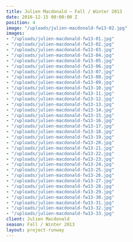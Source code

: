 ```yaml
---
title: Julien Macdonald — Fall / Winter 2013
date: 2016-12-15 00:00:00 Z
position: 4
image: "/uploads/julien-macdonald-fw13-02.jpg"
images:
- "/uploads/julien-macdonald-fw13-01.jpg"
- "/uploads/julien-macdonald-fw13-02.jpg"
- "/uploads/julien-macdonald-fw13-03.jpg"
- "/uploads/julien-macdonald-fw13-04.jpg"
- "/uploads/julien-macdonald-fw13-05.jpg"
- "/uploads/julien-macdonald-fw13-06.jpg"
- "/uploads/julien-macdonald-fw13-07.jpg"
- "/uploads/julien-macdonald-fw13-08.jpg"
- "/uploads/julien-macdonald-fw13-09.jpg"
- "/uploads/julien-macdonald-fw13-10.jpg"
- "/uploads/julien-macdonald-fw13-11.jpg"
- "/uploads/julien-macdonald-fw13-12.jpg"
- "/uploads/julien-macdonald-fw13-13.jpg"
- "/uploads/julien-macdonald-fw13-14.jpg"
- "/uploads/julien-macdonald-fw13-15.jpg"
- "/uploads/julien-macdonald-fw13-16.jpg"
- "/uploads/julien-macdonald-fw13-17.jpg"
- "/uploads/julien-macdonald-fw13-18.jpg"
- "/uploads/julien-macdonald-fw13-19.jpg"
- "/uploads/julien-macdonald-fw13-20.jpg"
- "/uploads/julien-macdonald-fw13-21.jpg"
- "/uploads/julien-macdonald-fw13-22.jpg"
- "/uploads/julien-macdonald-fw13-23.jpg"
- "/uploads/julien-macdonald-fw13-24.jpg"
- "/uploads/julien-macdonald-fw13-25.jpg"
- "/uploads/julien-macdonald-fw13-26.jpg"
- "/uploads/julien-macdonald-fw13-27.jpg"
- "/uploads/julien-macdonald-fw13-28.jpg"
- "/uploads/julien-macdonald-fw13-29.jpg"
- "/uploads/julien-macdonald-fw13-30.jpg"
- "/uploads/julien-macdonald-fw13-31.jpg"
- "/uploads/julien-macdonald-fw13-32.jpg"
- "/uploads/julien-macdonald-fw13-33.jpg"
client: Julien Macdonald
season: Fall / Winter 2013
layout: project-runway
---
```


